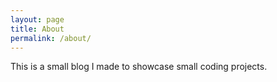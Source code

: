 ```yaml
---
layout: page
title: About
permalink: /about/
---
```


This is a small blog I made to showcase small coding projects.